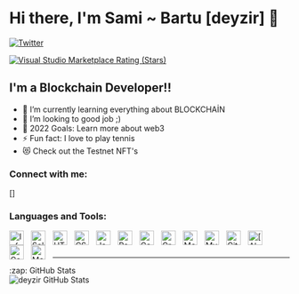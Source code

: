 # Hi there, I'm Sami ~ Bartu [deyzir] 👋 


[![Twitter ](https://img.shields.io/twitter/follow/Zasa_deyzir?color=1DA1F2&logo=twitter&style=for-the-badge)](https://twitter.com/intent/follow?original_referer=https%3A%2F%2Fgithub.com%2FZasa_deyzir&screen_name=Zasa_deyzir)

[![Visual Studio Marketplace Rating (Stars)](https://img.shields.io/visual-studio-marketplace/stars/codestackr.codestackr-theme?label=codeSTACKr%20VS%20Code%20Theme&logo=visualstudiocode&logoColor=ff652f&style=for-the-badge)](https://marketplace.visualstudio.com/items?itemName=codestackr.codestackr-theme)

## I'm a Blockchain Developer!!
- 🌱 I’m currently learning everything about BLOCKCHAİN
- 👯 I’m looking to good job ;)
- 🥅 2022 Goals: Learn more about web3
- ⚡ Fun fact: I love to play tennis 
- 😻 Check out the Testnet NFT's 

### Connect with me:
[]

### Languages and Tools:


<img align="left" alt="Infura" width="26px" src='https://user-images.githubusercontent.com/64195458/205885129-d41739c8-afff-4099-a967-2697b07b1492.png'
style="padding-right:10px;" />

<img align="left" alt="Solidity" width="26px" src="https://user-images.githubusercontent.com/64195458/205886935-fea7d8f2-c496-45d4-90a3-18d0927288c2.png" style="padding-right:10px;" />

<img align="left" alt="HTML5" width="26px" src="https://cdn.jsdelivr.net/gh/devicons/devicon/icons/html5/html5-original.svg" style="padding-right:10px;" />
<img align="left" alt="CSS3" width="26px" src="https://cdn.jsdelivr.net/gh/devicons/devicon/icons/css3/css3-original.svg" style="padding-right:10px;" />
<img align="left" alt="JavaScript" width="26px" src="https://cdn.jsdelivr.net/gh/devicons/devicon/icons/javascript/javascript-original.svg" style="padding-right:10px;" />
<img align="left" alt="React" width="26px" src="https://cdn.jsdelivr.net/gh/devicons/devicon/icons/react/react-original.svg" style="padding-right:10px;" />
<img align="left" alt="Gatsby" width="26px" src="https://cdn.jsdelivr.net/gh/devicons/devicon/icons/gatsby/gatsby-original.svg" style="padding-right:10px;" />
<img align="left" alt="GraphQL" width="26px" src="https://cdn.jsdelivr.net/gh/devicons/devicon/icons/graphql/graphql-plain.svg" style="padding-right:10px;" />
<img align="left" alt="MongoDB" width="26px" src="https://cdn.jsdelivr.net/gh/devicons/devicon/icons/mongodb/mongodb-original.svg" style="padding-right:10px;" />
<img align="left" alt="MySQL" width="26px" src="https://cdn.jsdelivr.net/gh/devicons/devicon/icons/mysql/mysql-original.svg" style="padding-right:10px;" />
<img align="left" alt="Git" width="26px" src="https://cdn.jsdelivr.net/gh/devicons/devicon/icons/git/git-original.svg" style="padding-right:10px;" />
<img align="left" alt="[Alchemy]" width="26px" src='https://user-images.githubusercontent.com/64195458/205885217-531c99bb-6699-49d8-9154-f5e04f0f52cd.jpeg' style="padding-right:10px;" />
<img align="left" alt="Ganache" width="26px" src='https://user-images.githubusercontent.com/64195458/205888094-ab3278c1-f0b1-4253-81a2-50748d3aeb36.jpeg'style="padding-right:10px;" /> 
<img align="left" alt="Metamask" width="26px" src='https://user-images.githubusercontent.com/64195458/205884250-c71b1a24-e040-477c-b7fe-b342a2bf85c5.png' style="padding-right:10px;" />
<br />
<br />

---


  <summary>:zap: GitHub Stats</summary>

  <img align="left" alt="deyzir GitHub Stats" src="https://github-readme-stats.vercel.app/api?username=deyzir&show_icons=true&hide_border=false&title_color=ff652f&icon_color=FFE400&bg_color=09131B&text_color=ffffff&border_color=0c1a25" />

</details>

[twitter]:https://www.linkedin.com/in/sami-bartu/
[linkedin]:https://linkedin.com/in/codeSTACKr

